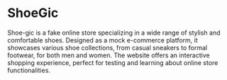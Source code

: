 # ShoeGic

Shoe-gic is a fake online store specializing in a wide range of stylish and comfortable shoes. Designed as a mock e-commerce platform, it showcases various shoe collections, from casual sneakers to formal footwear, for both men and women. The website offers an interactive shopping experience, perfect for testing and learning about online store functionalities.
